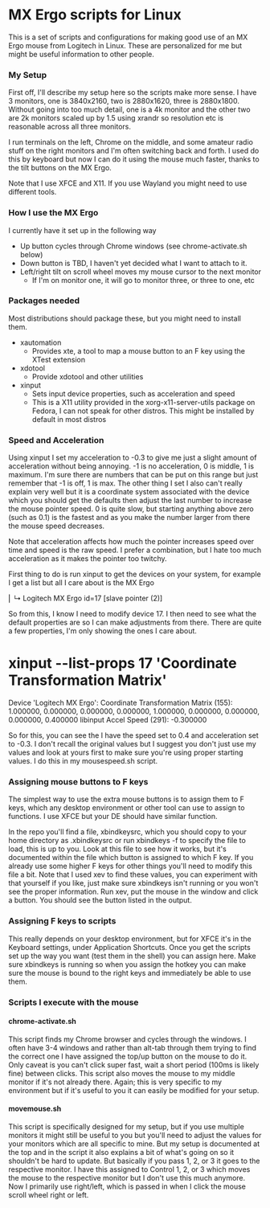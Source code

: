 MX Ergo scripts for Linux
================

This is a set of scripts and configurations for making good use of an MX Ergo mouse from Logitech in Linux.  These are personalized for me but might be useful information to other people.

### My Setup
First off, I'll describe my setup here so the scripts make more sense.  I have 3 monitors, one is 3840x2160, two is 2880x1620, three is 2880x1800.  Without going into too much detail, one is a 4k monitor and the other two are 2k monitors scaled up by 1.5 using xrandr so resolution etc is reasonable across all three monitors.  

I run terminals on the left, Chrome on the middle, and some amateur radio stuff on the right monitors and I'm often switching back and forth.  I used do this by keyboard but now I can do it using the mouse much faster, thanks to the tilt buttons on the MX Ergo.

Note that I use XFCE and X11.  If you use Wayland you might need to use different tools.

### How I use the MX Ergo
I currently have it set up in the following way
  * Up button cycles through Chrome windows (see chrome-activate.sh below)
  * Down button is TBD, I haven't yet decided what I want to attach to it.
  * Left/right tilt on scroll wheel moves my mouse cursor to the next monitor
    * If I'm on monitor one, it will go to monitor three, or three to one, etc

### Packages needed
Most distributions should package these, but you might need to install them.  
  * xautomation
    * Provides xte, a tool to map a mouse button to an F key using the XTest extension
  * xdotool
    * Provide xdotool and other utilities
  * xinput
    * Sets input device properties, such as acceleration and speed
    * This is a X11 utility provided in the xorg-x11-server-utils package on Fedora, I can not speak for other distros.  This might be installed by default in most distros

### Speed and Acceleration
Using xinput I set my acceleration to -0.3 to give me just a slight amount of acceleration without being annoying.  -1 is no acceleration, 0 is middle, 1 is maximum.  I'm sure there are numbers that can be put on this range but just remember that -1 is off, 1 is max.  The other thing I set I also can't really explain very well but it is a coordinate system associated with the device which you should get the defaults then adjust the last number to increase the mouse pointer speed.  0 is quite slow, but starting anything above zero (such as 0.1) is the fastest and as you make the number larger from there the mouse speed decreases.

Note that acceleration affects how much the pointer increases speed over time and speed is the raw speed.  I prefer a combination, but I hate too much acceleration as it makes the pointer too twitchy.

First thing to do is run xinput to get the devices on your system, for example I get a list but all I care about is the MX Ergo

⎜   ↳ Logitech MX Ergo                          id=17   [slave  pointer  (2)]

So from this, I know I need to modify device 17.  I then need to see what the default properties are so I can make adjustments from there.  There are quite a few properties, I'm only showing the ones I care about.

# xinput --list-props 17 'Coordinate Transformation Matrix'
Device 'Logitech MX Ergo':
        Coordinate Transformation Matrix (155): 1.000000, 0.000000, 0.000000, 0.000000, 1.000000, 0.000000, 0.000000, 0.000000, 0.400000
        libinput Accel Speed (291):     -0.300000

So for this, you can see the I have the speed set to 0.4 and acceleration set to -0.3.  I don't recall the original values but I suggest you don't just use my values and look at yours first to make sure you're using proper starting values.  I do this in my mousespeed.sh script.

### Assigning mouse buttons to F keys
The simplest way to use the extra mouse buttons is to assign them to F keys, which any desktop environment or other tool can use to assign to functions.  I use XFCE but your DE should have similar function.

In the repo you'll find a file, xbindkeysrc, which you should copy to your home directory as .xbindkeysrc or run xbindkeys -f to specify the file to load, this is up to you.  Look at this file to see how it works, but it's documented within the file which button is assigned to which F key.  If you already use some higher F keys for other things you'll need to modify this file a bit.  Note that I used xev to find these values, you can experiment with that yourself if you like, just make sure xbindkeys isn't running or you won't see the proper information.  Run xev, put the mouse in the window and click a button.  You should see the button listed in the output.

### Assigning F keys to scripts
This really depends on your desktop environment, but for XFCE it's in the Keyboard settings, under Application Shortcuts.  Once you get the scripts set up the way you want (test them in the shell) you can assign here.  Make sure xbindkeys is running so when you assign the hotkey you can make sure the mouse is bound to the right keys and immediately be able to use them.

### Scripts I execute with the mouse

#### chrome-activate.sh
This script finds my Chrome browser and cycles through the windows.  I often have 3-4 windows and rather than alt-tab through them trying to find the correct one I have assigned the top/up button on the mouse to do it.  Only caveat is you can't click super fast, wait a short period (100ms is likely fine) between clicks.  This script also moves the mouse to my middle monitor if it's not already there.  Again; this is very specific to my environment but if it's useful to you it can easily be modified for your setup.

#### movemouse.sh
This script is specifically designed for my setup, but if you use multiple monitors it might still be useful to you but you'll need to adjust the values for your monitors which are all specific to mine.  But my setup is documented at the top and in the script it also explains a bit of what's going on so it shouldn't be hard to update.  But basically if you pass 1, 2, or 3 it goes to the respective monitor.  I have this assigned to Control 1, 2, or 3 which moves the mouse to the respective monitor but I don't use this much anymore.  Now I primarily use right/left, which is passed in when I click the mouse scroll wheel right or left.